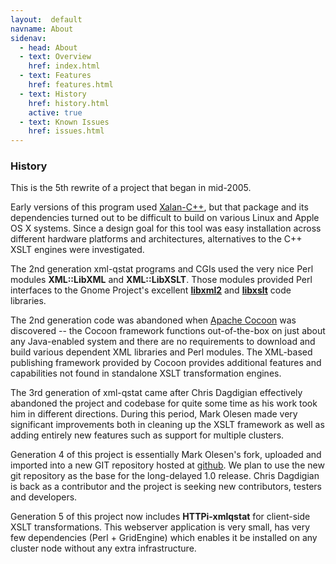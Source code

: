 ```yaml
---
layout:  default
navname: About
sidenav:
  - head: About
  - text: Overview
    href: index.html
  - text: Features
    href: features.html
  - text: History
    href: history.html
    active: true
  - text: Known Issues
    href: issues.html
---
```


### History

This is the 5th rewrite of a project that began in mid-2005.

Early versions of this program used
[Xalan-C++](http://xml.apache.org/xalan-c),
but that package and its dependencies turned out to be difficult to build on
various Linux and Apple OS X systems. Since a design goal for this tool was
easy installation across different hardware platforms and architectures,
alternatives to the C++ XSLT engines were investigated.

The 2nd generation xml-qstat programs and CGIs used the very nice Perl
modules **XML::LibXML** and **XML::LibXSLT**. Those modules provided
Perl interfaces to the Gnome Project's excellent
**[libxml2](http://www.xmlsoft.org)** and
**[libxslt](http://xmlsoft.org/XSLT)** code libraries.

The 2nd generation code was abandoned when
[Apache Cocoon](http://cocoon.apache.org/2.1/) was discovered -- the Cocoon
framework functions out-of-the-box on just about any Java-enabled system and
there are no requirements to download and build various dependent XML
libraries and Perl modules. The XML-based publishing framework provided by
Cocoon provides additional features and capabilities not found in standalone
XSLT transformation engines.

The 3rd generation of xml-qstat came after Chris Dagdigian effectively
abandoned the project and codebase for quite some time as his work took him
in different directions. During this period, Mark Olesen made very
significant improvements both in cleaning up the XSLT framework as well as
adding entirely new features such as support for multiple clusters.

Generation 4 of this project is essentially Mark Olesen's fork, uploaded and
imported into a new GIT repository hosted at [github](http://github.com). We
plan to use the new git repository as the base for the long-delayed 1.0
release. Chris Dagdigian is back as a contributor and the project is seeking
new contributors, testers and developers.

Generation 5 of this project now includes **HTTPi-xmlqstat** for client-side
XSLT transformations. This webserver application is very small, has very few
dependencies (Perl + GridEngine) which enables it be installed on any
cluster node without any extra infrastructure.

